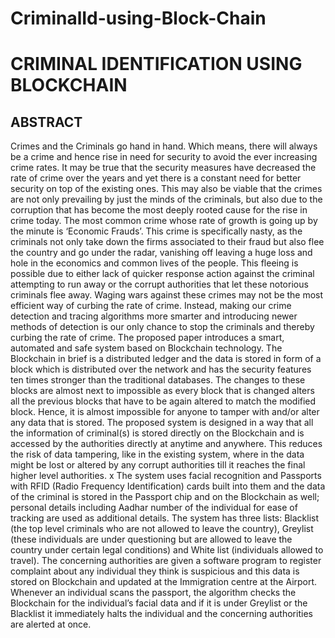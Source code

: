 # CriminalId-using-Block-Chain
# CRIMINAL IDENTIFICATION USING BLOCKCHAIN

## ABSTRACT
Crimes and the Criminals go hand in hand. Which means, there will always be
a crime and hence rise in need for security to avoid the ever increasing crime rates. It
may be true that the security measures have decreased the rate of crime over the years
and yet there is a constant need for better security on top of the existing ones. This
may also be viable that the crimes are not only prevailing by just the minds of the
criminals, but also due to the corruption that has become the most deeply rooted cause
for the rise in crime today. The most common crime whose rate of growth is going up
by the minute is ‘Economic Frauds’. This crime is specifically nasty, as the criminals
not only take down the firms associated to their fraud but also flee the country and go
under the radar, vanishing off leaving a huge loss and hole in the economics and
common lives of the people. This fleeing is possible due to either lack of quicker
response action against the criminal attempting to run away or the corrupt authorities
that let these notorious criminals flee away. Waging wars against these crimes may
not be the most efficient way of curbing the rate of crime. Instead, making our crime
detection and tracing algorithms more smarter and introducing newer methods of
detection is our only chance to stop the criminals and thereby curbing the rate of
crime.
 The proposed paper introduces a smart, automated and safe system based on
Blockchain technology. The Blockchain in brief is a distributed ledger and the data is
stored in form of a block which is distributed over the network and has the security
features ten times stronger than the traditional databases. The changes to these blocks
are almost next to impossible as every block that is changed alters all the previous
blocks that have to be again altered to match the modified block. Hence, it is almost
impossible for anyone to tamper with and/or alter any data that is stored. The
proposed system is designed in a way that all the information of criminal(s) is stored
directly on the Blockchain and is accessed by the authorities directly at anytime and
anywhere. This reduces the risk of data tampering, like in the existing system, where
in the data might be lost or altered by any corrupt authorities till it reaches the final
higher level authorities. 
x
 The system uses facial recognition and Passports with RFID (Radio Frequency
Identification) cards built into them and the data of the criminal is stored in the
Passport chip and on the Blockchain as well; personal details including Aadhar
number of the individual for ease of tracking are used as additional details. The
system has three lists: Blacklist (the top level criminals who are not allowed to leave
the country), Greylist (these individuals are under questioning but are allowed to
leave the country under certain legal conditions) and White list (individuals allowed
to travel). The concerning authorities are given a software program to register
complaint about any individual they think is suspicious and this data is stored on
Blockchain and updated at the Immigration centre at the Airport. Whenever an
individual scans the passport, the algorithm checks the Blockchain for the individual’s
facial data and if it is under Greylist or the Blacklist it immediately halts the
individual and the concerning authorities are alerted at once.
